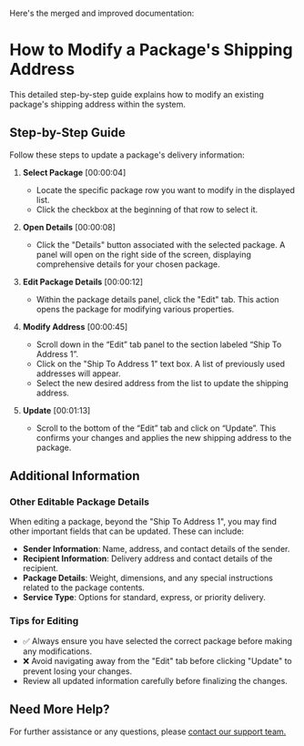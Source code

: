 Here's the merged and improved documentation:

# How to Modify a Package's Shipping Address

This detailed step-by-step guide explains how to modify an existing package's shipping address within the system.

## Step-by-Step Guide

Follow these steps to update a package's delivery information:

1.  **Select Package** \[00:00:04]
    *   Locate the specific package row you want to modify in the displayed list.
    *   Click the checkbox at the beginning of that row to select it.

2.  **Open Details** \[00:00:08]
    *   Click the "Details" button associated with the selected package. A panel will open on the right side of the screen, displaying comprehensive details for your chosen package.

3.  **Edit Package Details** \[00:00:12]
    *   Within the package details panel, click the "Edit" tab. This action opens the package for modifying various properties.

4.  **Modify Address** \[00:00:45]
    *   Scroll down in the “Edit” tab panel to the section labeled “Ship To Address 1”.
    *   Click on the "Ship To Address 1" text box. A list of previously used addresses will appear.
    *   Select the new desired address from the list to update the shipping address.

5.  **Update** \[00:01:13]
    *   Scroll to the bottom of the “Edit” tab and click on “Update”. This confirms your changes and applies the new shipping address to the package.

## Additional Information

### Other Editable Package Details

When editing a package, beyond the "Ship To Address 1", you may find other important fields that can be updated. These can include:

*   **Sender Information**: Name, address, and contact details of the sender.
*   **Recipient Information**: Delivery address and contact details of the recipient.
*   **Package Details**: Weight, dimensions, and any special instructions related to the package contents.
*   **Service Type**: Options for standard, express, or priority delivery.

### Tips for Editing

*   ✅ Always ensure you have selected the correct package before making any modifications.
*   ❌ Avoid navigating away from the "Edit" tab before clicking "Update" to prevent losing your changes.
*   Review all updated information carefully before finalizing the changes.

## Need More Help?

For further assistance or any questions, please [contact our support team.](https://nearfleet.com)